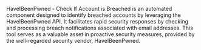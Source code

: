 HaveIBeenPwned - Check If Account is Breached is an automated component designed to identify breached accounts by leveraging the HaveIBeenPwned API. It facilitates rapid security responses by checking and processing breach notifications associated with email addresses. This tool serves as a valuable asset in proactive security measures, provided by the well-regarded security vendor, HaveIBeenPwned.
